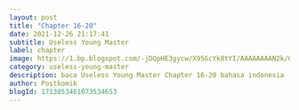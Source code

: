 ```yaml
---
layout: post 
title: "Chapter 16-20"
date: 2021-12-26 21:17:41
subtitle: Useless Young Master
label: chapter
image: https://1.bp.blogspot.com/-jDQpHE3gycw/X95GcYk8tYI/AAAAAAAAN2k/0jMdaPQIBSEHj96twrI5NeLpUMdoaPO5gCLcBGAsYHQ/s72-c/dasd23adg34.webp
category: useless-young-master
description: baca Useless Young Master Chapter 16-20 bahasa indonesia 
author: Postkomik
blogId: 1713053461073534653
---
```

